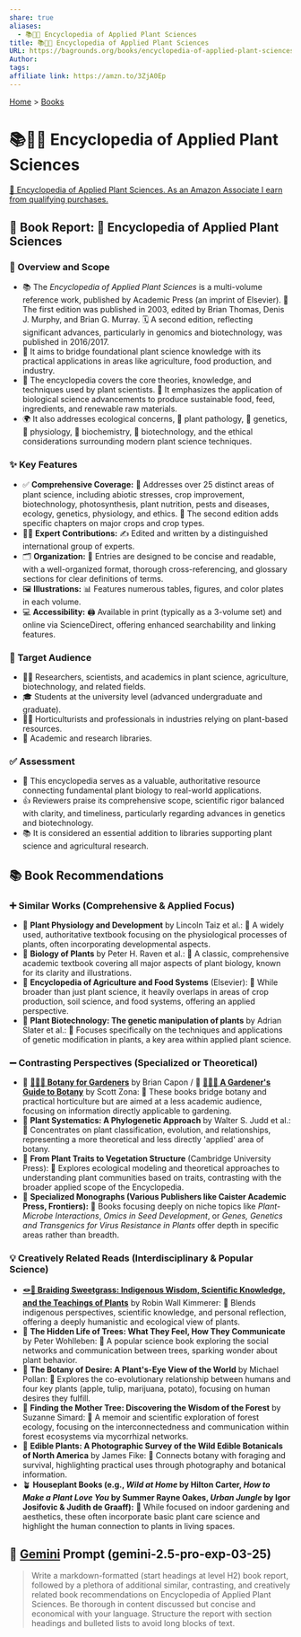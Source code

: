 ```yaml
---
share: true
aliases:
  - 📚🌿🔬 Encyclopedia of Applied Plant Sciences
title: 📚🌿🔬 Encyclopedia of Applied Plant Sciences
URL: https://bagrounds.org/books/encyclopedia-of-applied-plant-sciences
Author: 
tags: 
affiliate link: https://amzn.to/3ZjA0Ep
---
```

[Home](../index.md) > [Books](./index.md)  
# 📚🌿🔬 Encyclopedia of Applied Plant Sciences  
[🛒 Encyclopedia of Applied Plant Sciences. As an Amazon Associate I earn from qualifying purchases.](https://amzn.to/3ZjA0Ep)  
  
## 📖 Book Report: 🌿 Encyclopedia of Applied Plant Sciences  
  
### 🔎 Overview and Scope  
* 📚 The *Encyclopedia of Applied Plant Sciences* is a multi-volume reference work, published by Academic Press (an imprint of Elsevier). 📅 The first edition was published in 2003, edited by Brian Thomas, Denis J. Murphy, and Brian G. Murray. 🗓️ A second edition, reflecting significant advances, particularly in genomics and biotechnology, was published in 2016/2017.  
* 🌱 It aims to bridge foundational plant science knowledge with its practical applications in areas like agriculture, food production, and industry.  
* 🔬 The encyclopedia covers the core theories, knowledge, and techniques used by plant scientists. 🌾 It emphasizes the application of biological science advancements to produce sustainable food, feed, ingredients, and renewable raw materials.  
* 🌍 It also addresses ecological concerns, 🦠 plant pathology, 🧬 genetics, 🍃 physiology, 🧪 biochemistry, 🧬 biotechnology, and the ethical considerations surrounding modern plant science techniques.  
  
### ✨ Key Features  
* ✅ **Comprehensive Coverage:** 🌳 Addresses over 25 distinct areas of plant science, including abiotic stresses, crop improvement, biotechnology, photosynthesis, plant nutrition, pests and diseases, ecology, genetics, physiology, and ethics. 🌾 The second edition adds specific chapters on major crops and crop types.  
* 👨‍🔬 **Expert Contributions:** ✍️ Edited and written by a distinguished international group of experts.  
* 🗂️ **Organization:** 📝 Entries are designed to be concise and readable, with a well-organized format, thorough cross-referencing, and glossary sections for clear definitions of terms.  
* 🖼️ **Illustrations:** 📊 Features numerous tables, figures, and color plates in each volume.  
* 💻 **Accessibility:** 🖨️ Available in print (typically as a 3-volume set) and online via ScienceDirect, offering enhanced searchability and linking features.  
  
### 🎯 Target Audience  
* 👩‍🔬 Researchers, scientists, and academics in plant science, agriculture, biotechnology, and related fields.  
* 🎓 Students at the university level (advanced undergraduate and graduate).  
* 👨‍🌾 Horticulturists and professionals in industries relying on plant-based resources.  
* 🏢 Academic and research libraries.  
  
### ✅ Assessment  
* 💯 This encyclopedia serves as a valuable, authoritative resource connecting fundamental plant biology to real-world applications.  
* 👍 Reviewers praise its comprehensive scope, scientific rigor balanced with clarity, and timeliness, particularly regarding advances in genetics and biotechnology.  
* 📚 It is considered an essential addition to libraries supporting plant science and agricultural research.  
  
## 📚 Book Recommendations  
  
### ➕ Similar Works (Comprehensive & Applied Focus)  
* 🌱 **Plant Physiology and Development** by Lincoln Taiz et al.: 📖 A widely used, authoritative textbook focusing on the physiological processes of plants, often incorporating developmental aspects.  
* 🌳 **Biology of Plants** by Peter H. Raven et al.: 📖 A classic, comprehensive academic textbook covering all major aspects of plant biology, known for its clarity and illustrations.  
* 🌾 **Encyclopedia of Agriculture and Food Systems** (Elsevier): 📖 While broader than just plant science, it heavily overlaps in areas of crop production, soil science, and food systems, offering an applied perspective.  
* 🧬 **Plant Biotechnology: The genetic manipulation of plants** by Adrian Slater et al.: 📖 Focuses specifically on the techniques and applications of genetic modification in plants, a key area within applied plant science.  
  
### ➖ Contrasting Perspectives (Specialized or Theoretical)  
* 🌻 **[🌿🧑‍🌾 Botany for Gardeners](./botany-for-gardeners.md)** by Brian Capon / 🌼 **[🧑‍🌾🌿 A Gardener's Guide to Botany](./a-gardeners-guide-to-botany.md)** by Scott Zona: 📖 These books bridge botany and practical horticulture but are aimed at a less academic audience, focusing on information directly applicable to gardening.  
* 🌿 **Plant Systematics: A Phylogenetic Approach** by Walter S. Judd et al.: 📖 Concentrates on plant classification, evolution, and relationships, representing a more theoretical and less directly 'applied' area of botany.  
* 🌳 **From Plant Traits to Vegetation Structure** (Cambridge University Press): 📖 Explores ecological modeling and theoretical approaches to understanding plant communities based on traits, contrasting with the broader applied scope of the Encyclopedia.  
* 🔬 **Specialized Monographs (Various Publishers like Caister Academic Press, Frontiers):** 📖 Books focusing deeply on niche topics like *Plant-Microbe Interactions*, *Omics in Seed Development*, or *Genes, Genetics and Transgenics for Virus Resistance in Plants* offer depth in specific areas rather than breadth.  
  
### 💡 Creatively Related Reads (Interdisciplinary & Popular Science)  
* **[🪢🌾 Braiding Sweetgrass: Indigenous Wisdom, Scientific Knowledge, and the Teachings of Plants](./braiding-sweetgrass.md)** by Robin Wall Kimmerer: 📖 Blends indigenous perspectives, scientific knowledge, and personal reflection, offering a deeply humanistic and ecological view of plants.  
* 🌲 **The Hidden Life of Trees: What They Feel, How They Communicate** by Peter Wohlleben: 📖 A popular science book exploring the social networks and communication between trees, sparking wonder about plant behavior.  
* 🍎 **The Botany of Desire: A Plant's-Eye View of the World** by Michael Pollan: 📖 Explores the co-evolutionary relationship between humans and four key plants (apple, tulip, marijuana, potato), focusing on human desires they fulfill.  
* 🌳 **Finding the Mother Tree: Discovering the Wisdom of the Forest** by Suzanne Simard: 📖 A memoir and scientific exploration of forest ecology, focusing on the interconnectedness and communication within forest ecosystems via mycorrhizal networks.  
* 🥕 **Edible Plants: A Photographic Survey of the Wild Edible Botanicals of North America** by James Fike: 📖 Connects botany with foraging and survival, highlighting practical uses through photography and botanical information.  
* 🪴 **Houseplant Books (e.g., *Wild at Home* by Hilton Carter, *How to Make a Plant Love You* by Summer Rayne Oakes, *Urban Jungle* by Igor Josifovic & Judith de Graaff):** 📖 While focused on indoor gardening and aesthetics, these often incorporate basic plant care science and highlight the human connection to plants in living spaces.  
  
## 💬 [Gemini](../software/gemini.md) Prompt (gemini-2.5-pro-exp-03-25)  
> Write a markdown-formatted (start headings at level H2) book report, followed by a plethora of additional similar, contrasting, and creatively related book recommendations on Encyclopedia of Applied Plant Sciences. Be thorough in content discussed but concise and economical with your language. Structure the report with section headings and bulleted lists to avoid long blocks of text.
